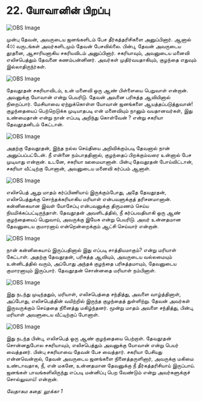 # 22. யோவானின் பிறப்பு

![OBS Image](https://cdn.door43.org/obs/jpg/360px/obs-en-22-01.jpg)

முன்பு தேவன், அவருடைய ஜனங்களிடம் பேச தீர்கத்தரிசிகளை அனுப்பினார். ஆனால் 4௦௦ வருடங்கள் அவர்களிடமும் தேவன் பேசவில்லை. பின்பு, தேவன் அவருடைய தூதனை, ஆசாரியனாகிய சகரியவிடம் அனுப்பினார்.  சகரியாவும், அவனுடைய மனைவி எலிசபெத்தும் தேவனை கணம்பன்னினர். அவர்கள் முதிர்வயதாகியும், குழந்தை எதுவும் இல்லாதிருந்ர்கள்.

![OBS Image](https://cdn.door43.org/obs/jpg/360px/obs-en-22-02.jpg)

தேவதூதன் சகரியாவிடம், உன் மனைவி ஒரு ஆண் பிள்ளையை பெறுவாள் என்றான். அவனுக்கு யோவான் என்று பெயரிடு. தேவன் அவனை பரிசுத்த ஆவியினால் நிறைப்பார். மேசியாவை  ஏற்றுக்கொள்ள யோவான் ஜனங்களை ஆயத்தப்படுத்துவான்! குழந்தையைப் பெற்றெடுக்க முடியாதபடி என் மனைவியும் நானும் வயதானவர்கள், இது உண்மைதான் என்று நான் எப்படி அறிந்து கொள்வேன் ? என்று சகரியா தேவதூதனிடம் கேட்டான். 

![OBS Image](https://cdn.door43.org/obs/jpg/360px/obs-en-22-03.jpg)

அதற்கு தேவதூதன், இந்த நல்ல செய்தியை அறிவிக்கும்படி தேவனால் நான் அனுப்பப்பட்டேன். நீ என்னை நம்பாததினால், குழந்தைப் பிறக்கும்வரை உன்னால் பேச முடியாது என்றான். உடனே, சகரியா ஊமையானான். பின்பு தேவதூதன் போய்விட்டான், சகரியா வீட்டிற்கு போனான், அவனுடைய மனைவி கர்ப்பம் ஆனாள்.

![OBS Image](https://cdn.door43.org/obs/jpg/360px/obs-en-22-04.jpg)

எலிசபெத் ஆறு மாதம் கர்ப்பிணியாய் இருக்கும்போது, அதே தேவதூதன், எலிசபெத்துக்கு சொந்தக்கரியாகிய மரியாள் என்பவளுக்குத் தரிசனமானான். கன்னிகையான இவள் யோசேப்பு என்பவனுக்கு திருமணம் செய்ய நியமிக்கப்பட்டிருந்தாள். தேவதூதன் அவளிடத்தில், நீ கர்ப்பவதியாகி ஒரு ஆண் குழந்தையைப் பெறுவாய், அவருக்கு இயேசு என்று பெயரிடு. அவர் உன்னதமான தேவனுடைய குமாரனாய் என்றென்றைக்கும் ஆட்சி செய்வார் என்றான். 

![OBS Image](https://cdn.door43.org/obs/jpg/360px/obs-en-22-05.jpg)

நான் கன்னிகையாய் இருப்பதினால் இது எப்படி சாத்தியமாகும்? என்று மரியாள் கேட்டாள். அதற்கு தேவதூதன், பரிசுத்த ஆவியும், அவருடைய வல்லமையும் உன்னிடத்தில் வரும், அப்போது அந்தக் குழந்தை பரிசுத்தமாயும், தேவனுடைய குமாரனாயும் இருப்பார். தேவதூதன் சொன்னதை மரியாள் நம்பினாள்.

![OBS Image](https://cdn.door43.org/obs/jpg/360px/obs-en-22-06.jpg)

இது நடந்து முடிந்ததும், மரியாள், எலிசபெத்தை சந்தித்து, அவளை வாழ்த்தினாள், அப்போது, எலிசபெத்தின் வயிற்றில் இருந்த குழந்தைத் துள்ளிற்று. தேவன் அவர்கள் இருவருக்கும் செய்ததை நினைத்து மகிழ்ந்தனர். மூன்று மாதம் அவளை சந்தித்து, பின்பு, மரியாள் அவளுடைய வீட்டிற்குப் போனாள்.

![OBS Image](https://cdn.door43.org/obs/jpg/360px/obs-en-22-07.jpg)

இது நடந்த பின்பு, எலிசபெத் ஒரு ஆண் குழந்தையை பெற்றாள். தேவதூதன் சொன்னதுபோல சகரியாவும், எலிசபெத்தும் அவனுக்கு யோவான் என்று பெயர் வைத்தனர். பின்பு சகரியாவை தேவன் பேச வைத்தார். சகரியா பேசியது என்னவென்றால், தேவன் அவருடைய ஜனங்களை நினைத்தருளினார், அவருக்கு மகிமை உண்டாவதாக, நீ, என் மகனே, உன்னதமான தேவனுக்கு நீ தீர்கத்தரிசியாய் இருப்பாய். ஜனங்கள் பாவங்களிலிருந்து எப்படி மன்னிப்பு பெற வேண்டும் என்று அவர்களுக்குச் சொல்லுவாய்! என்றான்.

_வேதாகம கதை: லூக்கா 1_

